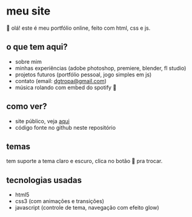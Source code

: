 ﻿# meu site

👋 olá! este é meu portfólio online, feito com html, css e js.

## o que tem aqui?

- sobre mim
- minhas experiências (adobe photoshop, premiere, blender, fl studio)
- projetos futuros (portfólio pessoal, jogo simples em js)
- contato (email: dgtropa@gmail.com)
- música rolando com embed do spotify 🎵

## como ver?

- site público, veja [aqui](https://dgolaus.github.io/meu-site/)  
- código fonte no github neste repositório

## temas

tem suporte a tema claro e escuro, clica no botão 🌙 pra trocar.

## tecnologias usadas

- html5
- css3 (com animações e transições)
- javascript (controle de tema, navegação com efeito glow)
